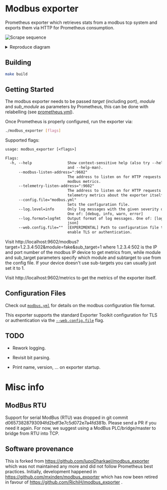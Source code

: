# Modbus exporter

Prometheus exporter which retrieves stats from a modbus tcp system and exports
them via HTTP for Prometheus consumption.

![Scrape sequence](/scrape-sequence.svg "Scrape sequence")

<details>
 <summary>Reproduce diagram</summary>

 Go to: https://bramp.github.io/js-sequence-diagrams/

 ```
Note right of Prometheus: promehteus.yml \n --- \n target: Modbus-TCP-10.0.0.5 \n sub_target: Modbus-Unit-10 \n module: VendorXY
Prometheus->Exporter: http://xxx.de/metrics?target=10.0.0.5&sub_target=10&module=vendorxy
Note right of Exporter: modbus.yml \n --- \n module: VendorXY \n - temperature_a: 400001 \n - temperature_b: 400002

Exporter->Modbus_TCP_10.0.0.5: tcp://10.0.0.5?unit=10&register=400001
Modbus_TCP_10.0.0.5->Modbus_RTU_10: rtu://_?register=400001
Modbus_RTU_10-->Modbus_TCP_10.0.0.5: value=20
Modbus_TCP_10.0.0.5-->Exporter: value=20

Exporter->Modbus_TCP_10.0.0.5: tcp://10.0.0.5?unit=10&register=400002
Modbus_TCP_10.0.0.5->Modbus_RTU_10: rtu://_?register=400002
Modbus_RTU_10-->Modbus_TCP_10.0.0.5: value=19
Modbus_TCP_10.0.0.5-->Exporter: value=19

Exporter-->Prometheus:temperature_a{module="VendorXY",sub_target="10"} 20 \ntemperature_b{module="VendorXY",sub_target="10"} 19

 ```

</details>



## Building

```bash
make build
```


## Getting Started

The modbus exporter needs to be passed *target* (including port), *module* and *sub_module* as parameters
by Prometheus, this can be done with relabelling (see
[prometheus.yml](prometheus.yml)).

Once Prometheus is properly configured, run the exporter via:

```bash
./modbus_exporter [flags]
```

Supported flags:

[embedmd]:# (help.txt)
```txt
usage: modbus_exporter [<flags>]

Flags:
  -h, --help                Show context-sensitive help (also try --help-long
                            and --help-man).
      --modbus-listen-address=":9602"  
                            The address to listen on for HTTP requests exposing
                            modbus metrics.
      --telemetry-listen-address=":9602"  
                            The address to listen on for HTTP requests exposing
                            telemetry metrics about the exporter itself.
      --config.file="modbus.yml"  
                            Sets the configuration file.
      --log.level=info      Only log messages with the given severity or above.
                            One of: [debug, info, warn, error]
      --log.format=logfmt   Output format of log messages. One of: [logfmt,
                            json]
      --web.config.file=""  [EXPERIMENTAL] Path to configuration file that can
                            enable TLS or authentication.

```
Visit http://localhost:9602/modbus?target=1.2.3.4:502&module=fake&sub_target=1 where 1.2.3.4:502 is the IP and port number of the modbus IP device to get metrics from,
while module and sub_target parameters specify which module and subtarget to use from the config file.
If your device doesn't use sub-targets you can usually just set it to 1.

Visit http://localhost:9602/metrics to get the metrics of the exporter itself.

## Configuration Files

Check out [`modbus.yml`](/modbus.yml) for details on the modbus configuration file
format.

This exporter supports the standard Exporter Toolkit configuration for TLS or
authentication via the [`--web.config.file`](https://github.com/prometheus/exporter-toolkit/blob/master/docs/web-configuration.md) flag.

## TODO

- Rework logging.

- Revisit bit parsing.

- Print name, version, ... on exporter startup.


# Misc info

## ModBus RTU

Support for serial ModBus (RTU) was dropped in git commit d06573828793094fd2bdf3e7c5d072e7a4fd381b.
Please send a PR if you need it again.
For now, we suggest using a ModBus PLC/bridge/master to bridge from RTU into TCP.

## Software provenance

This is forked from https://github.com/lupoDharkael/modbus_exporter which was not maintained any more and did not follow Prometheus best practices.
Initially, development happened in https://github.com/mxinden/modbus_exporter which has now been retired in favour of https://github.com/RichiH/modbus_exporter .
